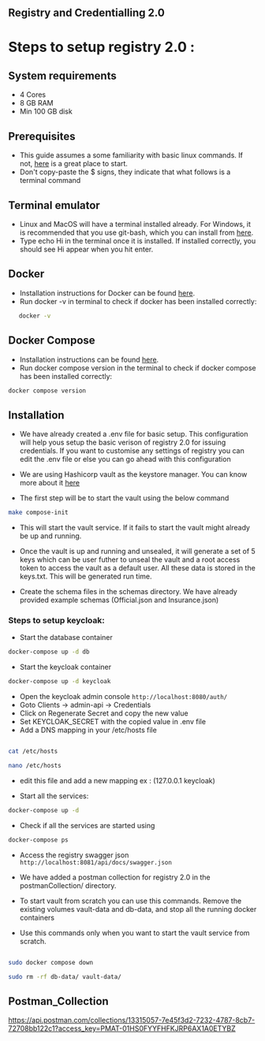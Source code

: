 ## Registry and Credentialling 2.0


# Steps to setup registry 2.0 :

## System requirements

- 4 Cores
- 8 GB RAM
- Min 100 GB disk

## Prerequisites 

- This guide assumes a some familiarity with basic linux commands. If not, [here](https://ubuntu.com/tutorials/command-line-for-beginners#1-overview) is a great place to start.
- Don't copy-paste the $ signs, they indicate that what follows is a terminal command

## Terminal emulator
- Linux and MacOS will have a terminal installed already. For Windows, it is recommended that you use git-bash, which you can install from [here](https://git-scm.com/download/win).
- Type echo Hi in the terminal once it is installed. If installed correctly, you should see Hi appear when you hit enter.

## Docker

- Installation instructions for Docker can be found [here](https://docs.docker.com/engine/install/).
- Run docker -v in terminal to check if docker has been installed correctly:

```bash 
   docker -v
```

## Docker Compose
- Installation instructions can be found [here](https://docs.docker.com/compose/install/).
- Run docker compose version in the terminal to check if docker compose has been installed correctly:

```bash
docker compose version
```


## Installation

- We have already created a .env file for basic setup. This configuration will help yous setup the basic verison of registry 2.0 for issuing credentials. If you want to customise any settings of registry you can edit the .env file or else you can go ahead with this configuration

- We are using Hashicorp vault as the keystore manager. You can know more about it [here](https://www.vaultproject.io/)

- The first step will be to start the vault using the below command 

```bash
make compose-init

```

- This will start the vault service. If it fails to start the vault might already be up and running.

- Once the vault is up and running and unsealed, it will generate a set of 5 keys which can be user futher to unseal the vault and a root access token to access the vault as a default user. All these data is stored in the keys.txt. This will be generated run time.

- Create the schema files in the schemas directory. We have already provided example schemas (Official.json and Insurance.json)

### Steps to setup keycloak:
- Start the database container

```bash
docker-compose up -d db
```

- Start the keycloak container
```bash
docker-compose up -d keycloak
```

- Open the keycloak admin console `http://localhost:8080/auth/`
- Goto Clients -> admin-api -> Credentials
- Click on Regenerate Secret and copy the new value
- Set KEYCLOAK_SECRET with the copied value in .env file
- Add a DNS mapping in your /etc/hosts file

```bash 

cat /etc/hosts

nano /etc/hosts

```
- edit this file and add a new mapping ex : (127.0.0.1	keycloak)

- Start all the services:

```bash
docker-compose up -d

```

- Check if all the services are started using 

```bash
docker-compose ps

```

- Access the registry swagger json `http://localhost:8081/api/docs/swagger.json`

- We have added a postman collection for registry 2.0 in the postmanCollection/ directory.


- To start vault from scratch you can use this commands. Remove the existing volumes vault-data and db-data, and stop all the running docker containers 
- Use this commands only when you want to start the vault service from scratch. 

``` bash 

sudo docker compose down 

sudo rm -rf db-data/ vault-data/

```

## Postman_Collection 

https://api.postman.com/collections/13315057-7e45f3d2-7232-4787-8cb7-72708bb122c1?access_key=PMAT-01HS0FYYFHFKJRP6AX1A0ETYBZ
